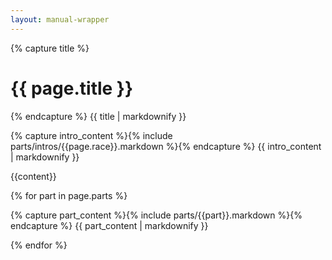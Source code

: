 ```yaml
---
layout: manual-wrapper
---
```

{% capture title %}
# {{ page.title }}
{% endcapture %}
{{ title | markdownify }}

{% capture intro_content %}{% include parts/intros/{{page.race}}.markdown %}{% endcapture %}
{{ intro_content | markdownify }}

{{content}}

{% for part in page.parts %}

{% capture part_content %}{% include parts/{{part}}.markdown %}{% endcapture %}
{{ part_content | markdownify }}

{% endfor %}

